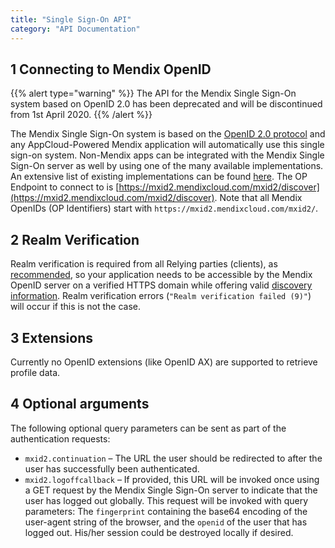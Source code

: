 ```yaml
---
title: "Single Sign-On API"
category: "API Documentation"
---
```


## 1 Connecting to Mendix OpenID

{{% alert type="warning" %}}
The API for the Mendix Single Sign-On system based on OpenID 2.0 has been deprecated and will be discontinued from 1st April 2020.
{{% /alert %}}

The Mendix Single Sign-On system is based on the [OpenID 2.0 protocol](http://openid.net/specs/openid-authentication-2_0.html) and any AppCloud-Powered Mendix application will automatically use this single sign-on system. Non-Mendix apps can be integrated with the Mendix Single Sign-On server as well by using one of the many available implementations. An extensive list of existing implementations can be found [here](http://openid.net/developers/libraries/obsolete/). The OP Endpoint to connect to is [https://mxid2.mendixcloud.com/mxid2/discover](https://mxid2.mendixcloud.com/mxid2/discover). Note that all Mendix OpenIDs (OP Identifiers) start with `https://mxid2.mendixcloud.com/mxid2/`.

## 2 Realm Verification

Realm verification is required from all Relying parties (clients), as [recommended](http://openid.net/specs/openid-authentication-2_0.html#rp_discovery), so your application needs to be accessible by the Mendix OpenID server on a verified HTTPS domain while offering valid [discovery information](http://openid.net/specs/openid-authentication-2_0.html#rp_discovery). Realm verification errors (`"Realm verification failed (9)"`) will occur if this is not the case.

## 3 Extensions

Currently no OpenID extensions (like OpenID AX) are supported to retrieve profile data.

## 4 Optional arguments

The following optional query parameters can be sent as part of the authentication requests:

*   `mxid2.continuation` – The URL the user should be redirected to after the user has successfully been authenticated.
*   `mxid2.logoffcallback` – If provided, this URL will be invoked once using a GET request by the Mendix Single Sign-On server to indicate that the user has logged out globally. This request will be invoked with query parameters: The `fingerprint` containing the base64 encoding of the user-agent string of the browser, and the `openid` of the user that has logged out. His/her session could be destroyed locally if desired.
